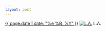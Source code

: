 ```yaml
---
layout: post
---
```


<p>
  <time><a href="/370">{{ page.date | date: "%e %B, %Y" }}</a></time>
  <a href="/370"><img src="{{ site.assets_url }}/370-484.jpg" srcset="{{ site.assets_url }}/370-968.jpg 968w, {{ site.assets_url }}/370-726.jpg 726w, {{ site.assets_url }}/370-484.jpg 484w, {{ site.assets_url }}/370-242.jpg 242w" sizes="(min-width: 700px) 50vw, calc(100vw - 2rem)" alt="L.A." /></a>
  <span>L.A.</span>
</p>
